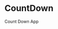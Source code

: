 # CountDown
 Count Down App
    
        
                                        
                                    
                                
                       
              
     
 
 
  
